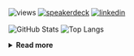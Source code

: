![views](https://komarev.com/ghpvc/?username=chck&color=blueviolet)
[![speakerdeck](https://img.shields.io/badge/Speaker_Deck-chck-8a2be2?style=flat-square&logo=speaker-deck)](https://speakerdeck.com/chck)
[![linkedin](https://img.shields.io/badge/LinkedIn-chck-8a2be2?style=flat-square&logo=linkedin)](https://www.linkedin.com/in/chck/)

<p align="left"> 
  <img alt="GitHub Stats" align="center" height="150" src="https://github-readme-stats-nine-umber-51.vercel.app/api?username=chck&count_private=true&show_icons=true&hide_title=true&theme=buefy" />
  <img alt="Top Langs" align="center" height="150" src="https://github-readme-stats-nine-umber-51.vercel.app/api/top-langs/?username=chck&layout=compact&count_private=true&show_icons=true&hide_title=true&theme=buefy" />
</p>

<details>
  <summary><b>Read more</b></summary>
  <br>

  <!--START_SECTION:waka-->
**🐱 My GitHub Data** 

> 📦 114.7 kB Used in GitHub's Storage 
 > 
> 🏆 599 Contributions in the Year 2024
 > 
> 💼 Opted to Hire
 > 
> 📜 133 Public Repositories 
 > 
> 🔑 24 Private Repositories 
 > 
**I'm a Night 🦉** 

```text
🌞 Morning                951 commits         ███░░░░░░░░░░░░░░░░░░░░░░   13.75 % 
🌆 Daytime                2193 commits        ████████░░░░░░░░░░░░░░░░░   31.72 % 
🌃 Evening                2013 commits        ███████░░░░░░░░░░░░░░░░░░   29.11 % 
🌙 Night                  1757 commits        ██████░░░░░░░░░░░░░░░░░░░   25.41 % 
```
📅 **I'm Most Productive on Thursday** 

```text
Monday                   1329 commits        █████░░░░░░░░░░░░░░░░░░░░   19.22 % 
Tuesday                  1044 commits        ████░░░░░░░░░░░░░░░░░░░░░   15.10 % 
Wednesday                1222 commits        ████░░░░░░░░░░░░░░░░░░░░░   17.67 % 
Thursday                 1645 commits        ██████░░░░░░░░░░░░░░░░░░░   23.79 % 
Friday                   674 commits         ██░░░░░░░░░░░░░░░░░░░░░░░   09.75 % 
Saturday                 418 commits         ██░░░░░░░░░░░░░░░░░░░░░░░   06.05 % 
Sunday                   582 commits         ██░░░░░░░░░░░░░░░░░░░░░░░   08.42 % 
```


📊 **This Week I Spent My Time On** 

```text
💬 Programming Languages: 
Git                      13 mins             ███████░░░░░░░░░░░░░░░░░░   28.05 % 
Bash                     12 mins             ███████░░░░░░░░░░░░░░░░░░   26.02 % 
TOML                     11 mins             ██████░░░░░░░░░░░░░░░░░░░   24.02 % 
Markdown                 8 mins              ████░░░░░░░░░░░░░░░░░░░░░   17.29 % 
JSON                     2 mins              █░░░░░░░░░░░░░░░░░░░░░░░░   04.62 % 

🔥 Editors: 
Neovim                   48 mins             █████████████████████████   100.00 % 
```

**I Mostly Code in Python** 

```text
Python                   45 repos            █████████░░░░░░░░░░░░░░░░   34.35 % 
Jupyter Notebook         18 repos            ███░░░░░░░░░░░░░░░░░░░░░░   13.74 % 
Rust                     7 repos             █░░░░░░░░░░░░░░░░░░░░░░░░   05.34 % 
TypeScript               6 repos             █░░░░░░░░░░░░░░░░░░░░░░░░   04.58 % 
Astro                    1 repo              ░░░░░░░░░░░░░░░░░░░░░░░░░   00.76 % 
```



**Timeline**

![Lines of Code chart](https://raw.githubusercontent.com/chck/chck/main/assets/bar_graph.png)


 Last Updated on 2024-12-28 01:51 UTC
<!--END_SECTION:waka-->
</details>

